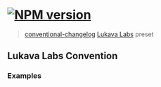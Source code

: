 # [![NPM version][npm-image]][npm-url]

> [conventional-changelog](https://github.com/conventional-changelog/conventional-changelog) [Lukava Labs](https://lukavalabs.com) preset

## Lukava Labs Convention

### Examples

[npm-image]: https://badge.fury.io/js/conventional-changelog-lukavalabs.svg
[npm-url]: https://npmjs.org/package/conventional-changelog-lukavalabs
